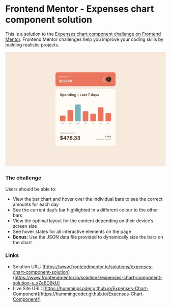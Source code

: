 # Frontend Mentor - Expenses chart component solution

This is a solution to the [Expenses chart component challenge on Frontend Mentor](https://www.frontendmentor.io/challenges/expenses-chart-component-e7yJBUdjwt). Frontend Mentor challenges help you improve your coding skills by building realistic projects.

![](./design/desktop-design.jpg)

### The challenge

Users should be able to:

- View the bar chart and hover over the individual bars to see the correct amounts for each day
- See the current day’s bar highlighted in a different colour to the other bars
- View the optimal layout for the content depending on their device’s screen size
- See hover states for all interactive elements on the page
- **Bonus**: Use the JSON data file provided to dynamically size the bars on the chart

### Links

- Solution URL: [https://www.frontendmentor.io/solutions/expenses-chart-component-solution](https://www.frontendmentor.io/solutions/expenses-chart-component-solution-s_xZe6D9kU)
- Live Site URL: [https://hummingcoder.github.io/Expenses-Chart-Component](https://hummingcoder.github.io/Expenses-Chart-Component/)
